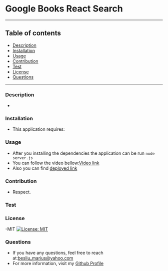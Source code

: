 # Google Books React Search
___
## Table of contents
* [Description](#Description)
* [Installation](#Installation)
* [Usage](#Usage)
* [Contribution](#Contribution)
* [Test](#Test)
* [License](#License)
* [Questions](#Questions)
___

### Description
- 

### Installation
- This application requires: 

### Usage
- After you installing the dependencies the application can be run `node server.js`
- You can follow the video bellow:[Video link]()
- Also you can find [deployed link](https://stormy-ridge-15134.herokuapp.com/)

### Contribution
- Respect.

### Test

### License
-MIT
[![License: MIT](https://img.shields.io/badge/License-MIT-yellow.svg)](https://opensource.org/licenses/MIT)

### Questions
- If you have any questions, feel free to reach at:[besliu_marius@yahoo.com](mailto:besliu_marius@yahoo.com) 
- For more information, visit my [Github Profile](https://github.com/Paul-Marius)